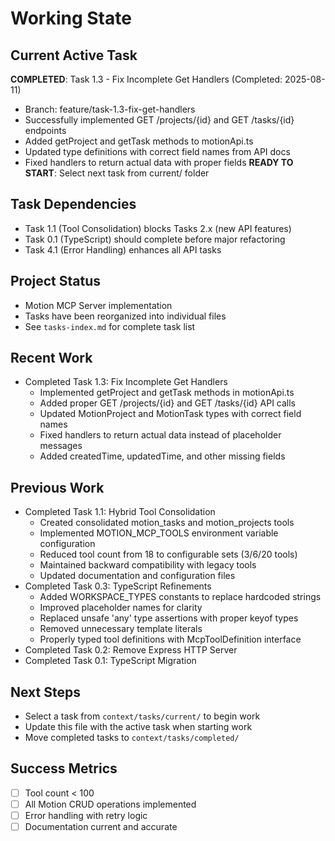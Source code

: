 # Working State

## Current Active Task
**COMPLETED**: Task 1.3 - Fix Incomplete Get Handlers (Completed: 2025-08-11)
- Branch: feature/task-1.3-fix-get-handlers
- Successfully implemented GET /projects/{id} and GET /tasks/{id} endpoints
- Added getProject and getTask methods to motionApi.ts
- Updated type definitions with correct field names from API docs
- Fixed handlers to return actual data with proper fields
**READY TO START**: Select next task from current/ folder

## Task Dependencies
- Task 1.1 (Tool Consolidation) blocks Tasks 2.x (new API features)
- Task 0.1 (TypeScript) should complete before major refactoring
- Task 4.1 (Error Handling) enhances all API tasks

## Project Status
- Motion MCP Server implementation
- Tasks have been reorganized into individual files
- See `tasks-index.md` for complete task list

## Recent Work
- Completed Task 1.3: Fix Incomplete Get Handlers
  - Implemented getProject and getTask methods in motionApi.ts
  - Added proper GET /projects/{id} and GET /tasks/{id} API calls
  - Updated MotionProject and MotionTask types with correct field names
  - Fixed handlers to return actual data instead of placeholder messages
  - Added createdTime, updatedTime, and other missing fields

## Previous Work
- Completed Task 1.1: Hybrid Tool Consolidation
  - Created consolidated motion_tasks and motion_projects tools
  - Implemented MOTION_MCP_TOOLS environment variable configuration
  - Reduced tool count from 18 to configurable sets (3/6/20 tools)
  - Maintained backward compatibility with legacy tools
  - Updated documentation and configuration files
- Completed Task 0.3: TypeScript Refinements
  - Added WORKSPACE_TYPES constants to replace hardcoded strings
  - Improved placeholder names for clarity
  - Replaced unsafe 'any' type assertions with proper keyof types
  - Removed unnecessary template literals
  - Properly typed tool definitions with McpToolDefinition interface
- Completed Task 0.2: Remove Express HTTP Server
- Completed Task 0.1: TypeScript Migration

## Next Steps
- Select a task from `context/tasks/current/` to begin work
- Update this file with the active task when starting work
- Move completed tasks to `context/tasks/completed/`

## Success Metrics
- [ ] Tool count < 100
- [ ] All Motion CRUD operations implemented
- [ ] Error handling with retry logic
- [ ] Documentation current and accurate